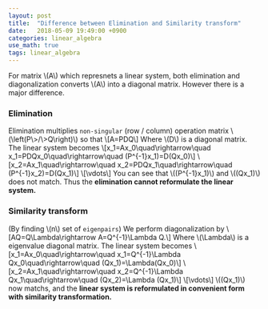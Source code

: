 ```yaml
---
layout: post
title:  "Difference between Elimination and Similarity transform"
date:   2018-05-09 19:49:00 +0900
categories: linear_algebra
use_math: true
tags: linear_algebra
---
```

For matrix \\(A\\) which represnets a linear system, both elimination and diagonalization converts \\(A\\) into a diagonal matrix. However there is a major difference.

### Elimination
Elimination multiplies `non-singular` (row / column) operation matrix \\(\left(P\\>/\\>Q\right)\\) so that 
\\[A=PDQ\\]
Where \\(D\\) is a diagonal matrix. The linear system becomes
\\[x_1=Ax_0\quad\rightarrow\quad x_1=PDQx_0\quad\rightarrow\quad (P^\{-1\}x_1)=D(Qx_0)\\]
\\[x_2=Ax_1\quad\rightarrow\quad x_2=PDQx_1\quad\rightarrow\quad (P^\{-1\}x_2)=D(Qx_1)\\]
\\[\vdots\\]
You can see that \\((P^\{-1\}x_1)\\) and \\((Qx_1)\\) does not match. Thus the __elimination cannot reformulate the linear system.__

### Similarity transform
(By finding \\(n\\) set of `eigenpairs`) We perform diagonalization by \\[AQ=Q\Lambda\rightarrow A=Q^\{-1\}\Lambda Q.\\]
Where \\(\Lambda\\) is a eigenvalue diagonal matrix. The linear system becomes
\\[x_1=Ax_0\quad\rightarrow\quad x_1=Q^\{-1\}\Lambda Qx_0\quad\rightarrow\quad (Qx_1)=\Lambda(Qx_0)\\]
\\[x_2=Ax_1\quad\rightarrow\quad x_2=Q^\{-1\}\Lambda Qx_1\quad\rightarrow\quad (Qx_2)=\Lambda (Qx_1)\\]
\\[\vdots\\]
\\((Qx_1)\\) now matchs, and the __linear system is reformulated in convenient form with similarity transformation.__